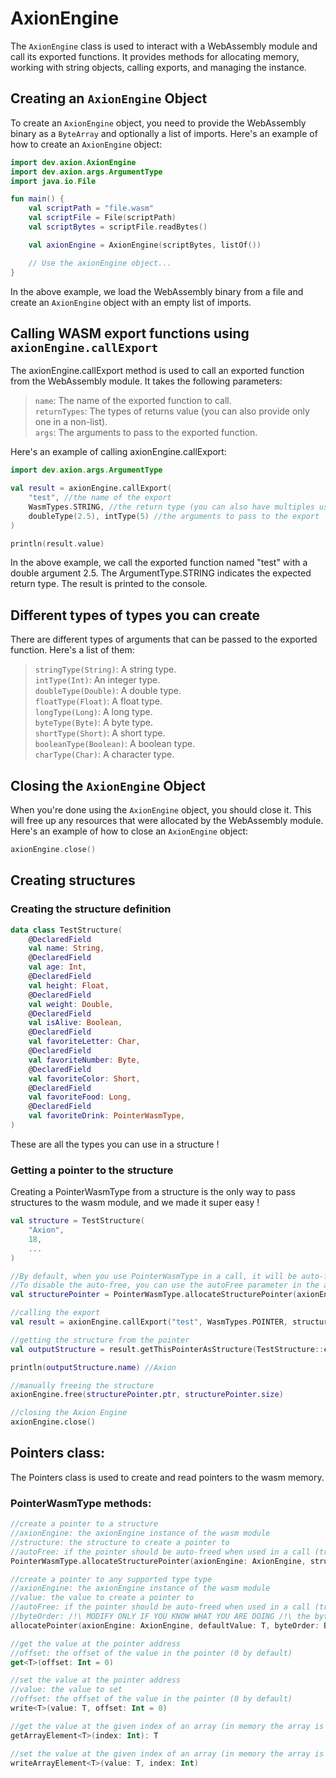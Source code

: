# AxionEngine
The `AxionEngine` class is used to interact with a WebAssembly module and call its exported functions. It provides methods for allocating memory, working with string objects, calling exports, and managing the instance.

## Creating an `AxionEngine` Object

To create an `AxionEngine` object, you need to provide the WebAssembly binary as a `ByteArray` and optionally a list of imports. Here's an example of how to create an `AxionEngine` object:

```kotlin
import dev.axion.AxionEngine
import dev.axion.args.ArgumentType
import java.io.File

fun main() {
    val scriptPath = "file.wasm"
    val scriptFile = File(scriptPath)
    val scriptBytes = scriptFile.readBytes()

    val axionEngine = AxionEngine(scriptBytes, listOf())

    // Use the axionEngine object...
}
```

In the above example, we load the WebAssembly binary from a file and create an `AxionEngine` object with an empty list of imports.

## Calling WASM export functions using `axionEngine.callExport`
The axionEngine.callExport method is used to call an exported function from the WebAssembly module. It takes the following parameters:

>`name`: The name of the exported function to call.  
>`returnTypes`: The types of returns value (you can also provide only one in a non-list).  
>`args`: The arguments to pass to the exported function.  

Here's an example of calling axionEngine.callExport:  
```kotlin
import dev.axion.args.ArgumentType

val result = axionEngine.callExport(
    "test", //the name of the export
    WasmTypes.STRING, //the return type (you can also have multiples using listOf(...))
    doubleType(2.5), intType(5) //the arguments to pass to the export
)

println(result.value)
```

In the above example, we call the exported function named "test" with a double argument 2.5. The ArgumentType.STRING indicates the expected return type. The result is printed to the console.  

## Different types of types you can create
There are different types of arguments that can be passed to the exported function. Here's a list of them:

> `stringType(String)`: A string type.   
> `intType(Int)`: An integer type.   
> `doubleType(Double)`: A double type.   
> `floatType(Float)`: A float type.   
> `longType(Long)`: A long type.   
> `byteType(Byte)`: A byte type.   
> `shortType(Short)`: A short type.   
> `booleanType(Boolean)`: A boolean type.   
> `charType(Char)`: A character type.

## Closing the `AxionEngine` Object
When you're done using the `AxionEngine` object, you should close it. This will free up any resources that were allocated by the WebAssembly module. Here's an example of how to close an `AxionEngine` object:

```kotlin
axionEngine.close()
```

## Creating structures

### Creating the structure definition
```kotlin
data class TestStructure(
    @DeclaredField
    val name: String,
    @DeclaredField
    val age: Int,
    @DeclaredField
    val height: Float,
    @DeclaredField
    val weight: Double,
    @DeclaredField
    val isAlive: Boolean,
    @DeclaredField
    val favoriteLetter: Char,
    @DeclaredField
    val favoriteNumber: Byte,
    @DeclaredField
    val favoriteColor: Short,
    @DeclaredField
    val favoriteFood: Long,
    @DeclaredField
    val favoriteDrink: PointerWasmType,
)
```

These are all the types you can use in a structure !

### Getting a pointer to the structure
Creating a PointerWasmType from a structure is the only way to pass structures to the wasm module, and we made it super easy !  
```kotlin
val structure = TestStructure(
    "Axion",
    18,
    ...
)

//By default, when you use PointerWasmType in a call, it will be auto-freed, so if you want to have the same result in the return value, it will not be possible.
//To disable the auto-free, you can use the autoFree parameter in the allocateStructurePointer method
val structurePointer = PointerWasmType.allocateStructurePointer(axionEngine, structure, autoFree = false)

//calling the export
val result = axionEngine.callExport("test", WasmTypes.POINTER, structurePointer) as PointerWasmType //the result is a PointerWasmType

//getting the structure from the pointer
val outputStructure = result.getThisPointerAsStructure(TestStructure::class.java)

println(outputStructure.name) //Axion

//manually freeing the structure
axionEngine.free(structurePointer.ptr, structurePointer.size)

//closing the Axion Engine
axionEngine.close()
```

## Pointers class:
The Pointers class is used to create and read pointers to the wasm memory.

### PointerWasmType methods:
```kotlin
//create a pointer to a structure
//axionEngine: the axionEngine instance of the wasm module
//structure: the structure to create a pointer to
//autoFree: if the pointer should be auto-freed when used in a call (true by default)
PointerWasmType.allocateStructurePointer(axionEngine: AxionEngine, structure: Any, autoFree: Boolean = true): PointerWasmType

//create a pointer to any supported type type
//axionEngine: the axionEngine instance of the wasm module
//value: the value to create a pointer to
//autoFree: if the pointer should be auto-freed when used in a call (true by default)
//byteOrder: /!\ MODIFY ONLY IF YOU KNOW WHAT YOU ARE DOING /!\ the byte order of the value (little endian by default)
allocatePointer(axionEngine: AxionEngine, defaultValue: T, byteOrder: ByteOrder = ByteOrder.LITTLE_ENDIAN, autoFree: Boolean = true): PointerWasmType

//get the value at the pointer address
//offset: the offset of the value in the pointer (0 by default)
get<T>(offset: Int = 0)

//set the value at the pointer address
//value: the value to set
//offset: the offset of the value in the pointer (0 by default)
write<T>(value: T, offset: Int = 0)

//get the value at the given index of an array (in memory the array is a pointer, so you can use PointerWasmType as an array way)
getArrayElement<T>(index: Int): T

//set the value at the given index of an array (in memory the array is a pointer, so you can use PointerWasmType as an array way)
writeArrayElement<T>(value: T, index: Int)
```